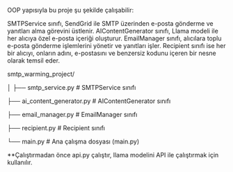 OOP yapısıyla bu proje şu şekilde çalışabilir:

SMTPService sınıfı, SendGrid ile SMTP üzerinden e-posta gönderme ve yanıtları alma görevini üstlenir.
AIContentGenerator sınıfı, Llama modeli ile her alıcıya özel e-posta içeriği oluşturur.
EmailManager sınıfı, alıcılara toplu e-posta gönderme işlemlerini yönetir ve yanıtları işler.
Recipient sınıfı ise her bir alıcıyı, onların adını, e-postasını ve benzersiz kodunu içeren bir nesne olarak temsil eder.

smtp_warming_project/

│
├── smtp_service.py        # SMTPService sınıfı

├── ai_content_generator.py # AIContentGenerator sınıfı

├── email_manager.py       # EmailManager sınıfı

├── recipient.py           # Recipient sınıfı

└── main.py                # Ana çalışma dosyası (main.py)



**Çalıştırmadan önce api.py çalıştır, llama modelini API ile çalıştırmak için kullanılır.
